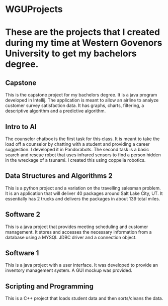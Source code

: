 # WGUProjects
These are the projects that I created during my time at Western Govenors University to get my bachelors degree.
=======
## Capstone
This is the capstone project for my bachelors degree. It is a java program developed in Intellij. The application is meant to allow an airline to analyze customer survey satisfaction data. It has graphs, charts, filtering, a descriptive algorithm and a predictive algorithm.

## Intro to AI
The counselor chatbox is the first task for this class. It is meant to take the load off a counselor by chatting with a student and providing a career suggestion. I developed it in Pandorabots. The second task is a basic search and rescue robot that uses infrared sensors to find a person hidden in the wreckage of a tsunami. I created this using coppelia robotics. 

## Data Structures and Algorithms 2
This is a python project and a variation on the travelling salesman problem. It is an application that will deliver 40 packages around Salt Lake City, UT. It essentially has 2 trucks and delivers the packages in about 139 total miles.

## Software 2
This is a java project that provides meeting scheduling and customer management. It stores and accesses the necessary information from a database using a MYSQL JDBC driver and a connection object.

## Software 1
This is a java project with a user interface. It was developed to provide an inventory management system. A GUI mockup was provided.

## Scripting and Programming
This is a C++ project that loads student data and then sorts/cleans the data.



